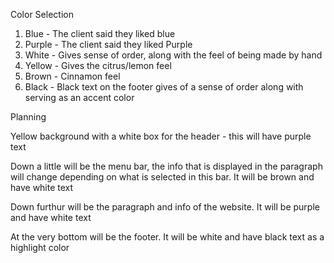 Color Selection

1. Blue - The client said they liked blue
2. Purple - The client said they liked Purple
3. White - Gives sense of order, along with the feel of being made by hand
4. Yellow - Gives the citrus/lemon feel
5. Brown - Cinnamon feel
6. Black - Black text on the footer gives of a sense of order along with serving as an accent color



Planning

Yellow background with a white box for the header - this will have purple text

Down a little will be the menu bar, the info that is displayed in the paragraph will change depending on what is selected in this bar. It will be
brown and have white text

Down furthur will be the paragraph and info of the website. It will be purple and have white text

At the very bottom will be the footer. It will be white and have black text as a highlight color